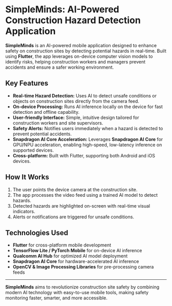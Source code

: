 # SimpleMinds: AI-Powered Construction Hazard Detection Application

**SimpleMinds** is an AI-powered mobile application designed to enhance safety on construction sites by detecting potential hazards in real-time. Built using **Flutter**, the app leverages on-device computer vision models to identify risks, helping construction workers and managers prevent accidents and ensure a safer working environment.  

## Key Features

- **Real-time Hazard Detection:** Uses AI to detect unsafe conditions or objects on construction sites directly from the camera feed.  
- **On-device Processing:** Runs AI inference locally on the device for fast detection and offline capability.  
- **User-friendly Interface:** Simple, intuitive design tailored for construction workers and site supervisors.  
- **Safety Alerts:** Notifies users immediately when a hazard is detected to prevent potential accidents.
- **Snapdragon AI Core Acceleration:** Leverages **Snapdragon AI Core** for GPU/NPU acceleration, enabling high-speed, low-latency inference on supported devices.
- **Cross-platform:** Built with Flutter, supporting both Android and iOS devices.  

## How It Works

1. The user points the device camera at the construction site.  
2. The app processes the video feed using a trained AI model to detect hazards.  
3. Detected hazards are highlighted on-screen with real-time visual indicators.  
4. Alerts or notifications are triggered for unsafe conditions.  

## Technologies Used

- **Flutter** for cross-platform mobile development  
- **TensorFlow Lite / PyTorch Mobile** for on-device AI inference
- **Qualcomm AI Hub** for optimized AI model deployment  
- **Snapdragon AI Core** for hardware-accelerated AI inference 
- **OpenCV & Image Processing Libraries** for pre-processing camera feeds

---

**SimpleMinds** aims to revolutionize construction site safety by combining modern AI technology with easy-to-use mobile tools, making safety monitoring faster, smarter, and more accessible.

